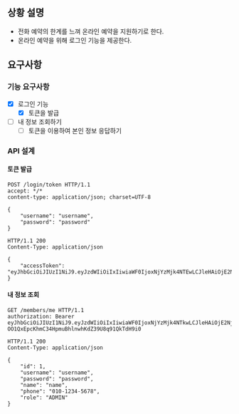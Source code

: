 ## 상황 설명

- 전화 예약의 한계를 느껴 온라인 예약을 지원하기로 한다.
- 온라인 예약을 위해 로그인 기능을 제공한다.

## 요구사항

### 기능 요구사항

- [x] 로그인 기능
  - [x] 토큰을 발급
- [ ] 내 정보 조회하기
  - [ ] 토큰을 이용하여 본인 정보 응답하기

### API 설계

#### 토큰 발급

```
POST /login/token HTTP/1.1
accept: */*
content-type: application/json; charset=UTF-8

{
    "username": "username",
    "password": "password"
}
```

```
HTTP/1.1 200
Content-Type: application/json

{
    "accessToken": "eyJhbGciOiJIUzI1NiJ9.eyJzdWIiOiIxIiwiaWF0IjoxNjYzMjk4NTEwLCJleHAiOjE2NjMzMDIxMTAsInJvbGUiOiJBRE1JTiJ9.7pxE1cjS51snIrfk21m2Nw0v08HCjgkRD2WSxTK318M"
}
```

#### 내 정보 조회

```
GET /members/me HTTP/1.1
authorization: Bearer eyJhbGciOiJIUzI1NiJ9.eyJzdWIiOiIxIiwiaWF0IjoxNjYzMjk4NTkwLCJleHAiOjE2NjMzMDIxOTAsInJvbGUiOiJBRE1JTiJ9.-OO1QxEpcKhmC34HpmuBhlnwhKdZ39U8q91QkTdH9i0
```

```
HTTP/1.1 200
Content-Type: application/json

{
    "id": 1,
    "username": "username", 
    "password": "password",
    "name": "name",
    "phone": "010-1234-5678",
    "role": "ADMIN"
}
```
